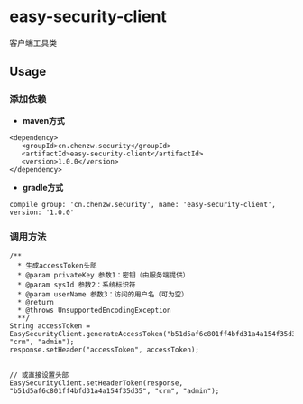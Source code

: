 # easy-security-client

客户端工具类

## Usage

### 添加依赖

- **maven方式**
 
 ```
<dependency>
    <groupId>cn.chenzw.security</groupId>
    <artifactId>easy-security-client</artifactId>
    <version>1.0.0</version>
</dependency>

```

- **gradle方式**

```
compile group: 'cn.chenzw.security', name: 'easy-security-client', version: '1.0.0'
```


### 调用方法

```
/**
  * 生成accessToken头部
  * @param privateKey 参数1：密钥（由服务端提供）
  * @param sysId 参数2：系统标识符
  * @param userName 参数3：访问的用户名（可为空）
  * @return
  * @throws UnsupportedEncodingException
  **/
String accessToken = EasySecurityClient.generateAccessToken("b51d5af6c801ff4bfd31a4a154f35d35", "crm", "admin");
response.setHeader("accessToken", accessToken);


// 或直接设置头部
EasySecurityClient.setHeaderToken(response, "b51d5af6c801ff4bfd31a4a154f35d35", "crm", "admin");

```

